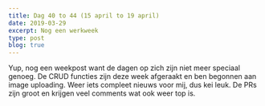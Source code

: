 ```yaml
---
title: Dag 40 to 44 (15 april to 19 april)
date: 2019-03-29
excerpt: Nog een werkweek
type: post
blog: true
---
```


Yup, nog een weekpost want de dagen op zich zijn niet meer speciaal genoeg. De CRUD functies zijn deze week afgeraakt en ben begonnen aan image uploading. Weer iets compleet nieuws voor mij, dus kei leuk. De PRs zijn groot en krijgen veel comments wat ook weer top is.
